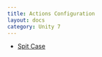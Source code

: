 ```yaml
---
title: Actions Configuration
layout: docs
category: Unity 7
---
```

- [Spit Case](../configuration/actions/split-case.md)




